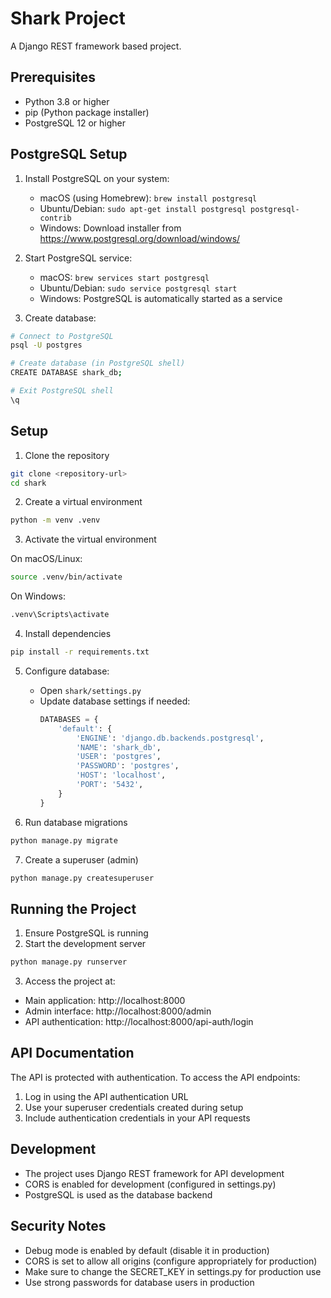 # Shark Project

A Django REST framework based project.

## Prerequisites

- Python 3.8 or higher
- pip (Python package installer)
- PostgreSQL 12 or higher

## PostgreSQL Setup

1. Install PostgreSQL on your system:
   - macOS (using Homebrew): `brew install postgresql`
   - Ubuntu/Debian: `sudo apt-get install postgresql postgresql-contrib`
   - Windows: Download installer from https://www.postgresql.org/download/windows/

2. Start PostgreSQL service:
   - macOS: `brew services start postgresql`
   - Ubuntu/Debian: `sudo service postgresql start`
   - Windows: PostgreSQL is automatically started as a service

3. Create database:
```bash
# Connect to PostgreSQL
psql -U postgres

# Create database (in PostgreSQL shell)
CREATE DATABASE shark_db;

# Exit PostgreSQL shell
\q
```

## Setup

1. Clone the repository
```bash
git clone <repository-url>
cd shark
```

2. Create a virtual environment
```bash
python -m venv .venv
```

3. Activate the virtual environment

On macOS/Linux:
```bash
source .venv/bin/activate
```

On Windows:
```bash
.venv\Scripts\activate
```

4. Install dependencies
```bash
pip install -r requirements.txt
```

5. Configure database:
   - Open `shark/settings.py`
   - Update database settings if needed:
     ```python
     DATABASES = {
         'default': {
             'ENGINE': 'django.db.backends.postgresql',
             'NAME': 'shark_db',
             'USER': 'postgres',
             'PASSWORD': 'postgres',
             'HOST': 'localhost',
             'PORT': '5432',
         }
     }
     ```

6. Run database migrations
```bash
python manage.py migrate
```

7. Create a superuser (admin)
```bash
python manage.py createsuperuser
```

## Running the Project

1. Ensure PostgreSQL is running
2. Start the development server
```bash
python manage.py runserver
```

3. Access the project at:
- Main application: http://localhost:8000
- Admin interface: http://localhost:8000/admin
- API authentication: http://localhost:8000/api-auth/login

## API Documentation

The API is protected with authentication. To access the API endpoints:

1. Log in using the API authentication URL
2. Use your superuser credentials created during setup
3. Include authentication credentials in your API requests

## Development

- The project uses Django REST framework for API development
- CORS is enabled for development (configured in settings.py)
- PostgreSQL is used as the database backend

## Security Notes

- Debug mode is enabled by default (disable it in production)
- CORS is set to allow all origins (configure appropriately for production)
- Make sure to change the SECRET_KEY in settings.py for production use
- Use strong passwords for database users in production 